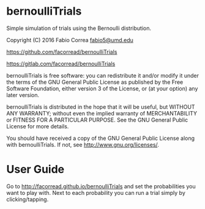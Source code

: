 # bernoulliTrials

Simple simulation of trials using the Bernoulli distribution.

Copyright (C) 2016 Fabio Correa fabio5@umd.edu

https://github.com/facorread/bernoulliTrials

https://gitlab.com/facorread/bernoulliTrials

bernoulliTrials is free software: you can redistribute it and/or modify
it under the terms of the GNU General Public License as published by
the Free Software Foundation, either version 3 of the License, or
(at your option) any later version.

bernoulliTrials is distributed in the hope that it will be useful,
but WITHOUT ANY WARRANTY; without even the implied warranty of
MERCHANTABILITY or FITNESS FOR A PARTICULAR PURPOSE.  See the
GNU General Public License for more details.

You should have received a copy of the GNU General Public License
along with bernoulliTrials.  If not, see <http://www.gnu.org/licenses/>.

# User Guide

Go to http://facorread.github.io/bernoulliTrials and set the probabilities you want to play with. Next to each probability you can run a trial simply by clicking/tapping.

